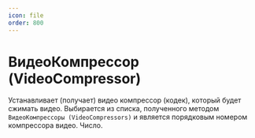 ```yaml
---
icon: file
order: 800
---
```


# ВидеоКомпрессор (VideoCompressor)

Устанавливает (получает) видео компрессор (кодек), который будет сжимать видео. Выбирается из списка, полученного методом `ВидеоКомпрессоры (VideoCompressors)` и является порядковым номером компрессора видео. Число.